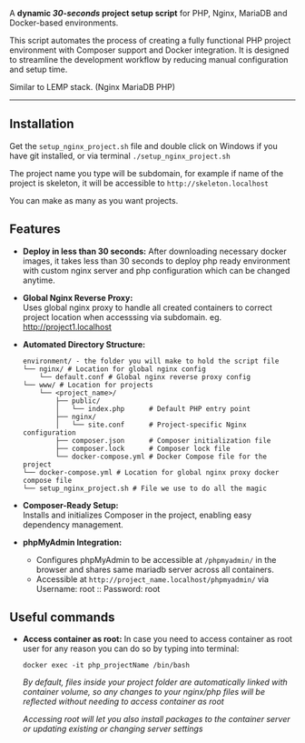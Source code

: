 A **dynamic *30-seconds* project setup script** for PHP, Nginx, MariaDB and Docker-based environments. 

This script automates the process of creating a fully functional PHP project environment with Composer support and Docker integration. It is designed to streamline the development workflow by reducing manual configuration and setup time.

Similar to LEMP stack. (Nginx MariaDB PHP)

---

## **Installation**

Get the `setup_nginx_project.sh` file and double click on Windows if you have git installed, or via terminal `./setup_nginx_project.sh`

The project name you type will be subdomain, for example if name of the project is skeleton, it will be accessible to `http://skeleton.localhost`

You can make as many as you want projects.

## **Features**

- **Deploy in less than 30 seconds:**
After downloading necessary docker images, it takes less than 30 seconds to deploy php ready environment with custom nginx server and php configuration which can be changed anytime.

- **Global Nginx Reverse Proxy:**  
  Uses global nginx proxy to handle all created containers to correct project location when accesssing via subdomain. eg. http://project1.localhost

- **Automated Directory Structure:**  
  ```plaintext
  environment/ - the folder you will make to hold the script file
  └── nginx/ # Location for global nginx config
      └── default.conf # Global nginx reverse proxy config
  └── www/ # Location for projects
      └── <project_name>/
          ├── public/
          │   └── index.php      # Default PHP entry point
          ├── nginx/
          │   └── site.conf      # Project-specific Nginx configuration
          ├── composer.json      # Composer initialization file
          ├── composer.lock      # Composer lock file
          └── docker-compose.yml # Docker Compose file for the project
  └── docker-compose.yml # Location for global nginx proxy docker compose file
  └── setup_nginx_project.sh # File we use to do all the magic
  ```

- **Composer-Ready Setup:**  
  Installs and initializes Composer in the project, enabling easy dependency management.

- **phpMyAdmin Integration:**  
  - Configures phpMyAdmin to be accessible at `/phpmyadmin/` in the browser and shares same mariadb server across all containers.
  - Accessible at `http://project_name.localhost/phpmyadmin/` via Username: root :: Password: root
 

## **Useful commands**

- **Access container as root:**
  In case you need to access container as root user for any reason you can do so by typing into terminal:
  
  `docker exec -it php_projectName /bin/bash`

   *By default, files inside your project folder are automatically linked with container volume, so any changes to your nginx/php files will be reflected without needing to access container as root*
   
   *Accessing root will let you also install packages to the container server or updating existing or changing server settings*
